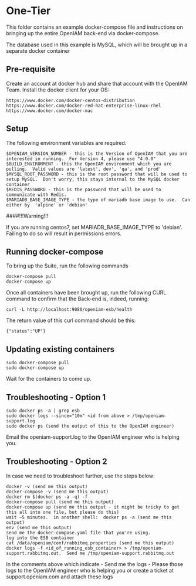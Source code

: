 # One-Tier

This folder contains an example docker-compose file and instructions on bringing up the entire OpenIAM back-end via docker-compose.

The database used in this example is MySQL, which will be brought up in a separate docker container

## Pre-requisite
Create an account at docker hub and share that account with the OpenIAM Team.
Install the docker client for your OS:

```
https://www.docker.com/docker-centos-distribution 
https://www.docker.com/docker-red-hat-enterprise-linux-rhel
https://www.docker.com/docker-mac 
```

## Setup

The following environment variables are required.

```
$OPENIAM_VERSION_NUMBER - this is the Version of OpenIAM that you are interested in running.  For Version 4, please use "4.0.0"
$BUILD_ENVIRONMENT - this the OpenIAM environment which you are pulling.  Valid values are 'latest', dev', 'qa', and 'prod'
$MYSQL_ROOT_PASSWORD - this is the root password that will be used to setup MySQL.  Don't worry, this stays internal to the MySQL docker container
$REDIS_PASSWORD - this is the password that will be used to communicate with Redis.
$MARIADB_BASE_IMAGE_TYPE - the type of mariadb base image to use.  Can either by  'alpine' or 'debian'
```

####!!!Warning!!!

If you are running centos7, set MARIADB_BASE_IMAGE_TYPE to 'debian'.  Failing to do so will result in permissions errors.

## Running docker-compose

To bring up the Suite, run the following commands
```
docker-compose pull
docker-compose up
```
Once all containers have been brought up, run the following CURL command to confirm that the Back-end is, indeed, running:

```
curl -L http://localhost:9080/openiam-esb/health
```

The return value of this curl command should be this:
```
{"status":"UP"}
```

## Updating existing containers
```
sudo docker-compose pull
sudo docker-compose up
```
Wait for the containers to come up.

## Troubleshooting - Option 1
```
sudo docker ps -a | grep esb
sudo docker logs --since="10m" <id from above > /tmp/openiam-support.log
sudo docker ps (send the output of this to the OpenIAM engineer)
```
Email the openiam-support.log to the OpenIAM engineer who is helping you.

## Troubleshooting - Option 2
In case we need to troubleshoot further, use the steps below:
```
docker -v (send me this output)
docker-compose -v (send me this output)
docker rm $(docker ps -a -q) -f
docker-compose pull (send me this output)
docker-compose up (send me this output - it might be tricky to get this all into one file, but please do this)
wait ~5 minutes.  in another shell:  docker ps -a (send me this output)
env (send me this output)
send me the docker-compose.yaml file that you're using.
log into the ESB container
cat /data/openiam/conf/rabbitmq.properties (send me this output)
docker logs -f <id_of_running_esb_container> > /tmp/openiam-support.rabbitmq.out.  Send me /tmp/openiam-support.rabbitmq.out
```
In the comments above which indicate - Send me the logs - Please those logs to the OpenIAM engineer who is helping you or create a ticket at support.openiam.com and attach these logs
